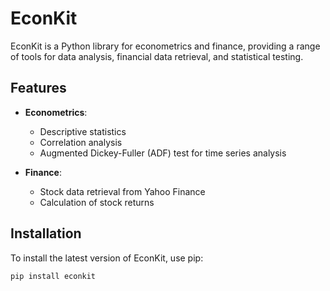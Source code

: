 # EconKit

EconKit is a Python library for econometrics and finance, providing a range of tools for data analysis, financial data retrieval, and statistical testing.

## Features

- **Econometrics**:
  - Descriptive statistics
  - Correlation analysis
  - Augmented Dickey-Fuller (ADF) test for time series analysis

- **Finance**:
  - Stock data retrieval from Yahoo Finance
  - Calculation of stock returns

## Installation

To install the latest version of EconKit, use pip:

```bash
pip install econkit
